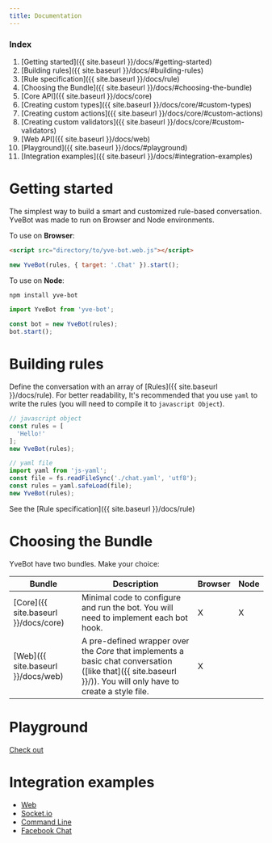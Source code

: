 ```yaml
---
title: Documentation
---
```


### Index

1. [Getting started]({{ site.baseurl }}/docs/#getting-started)
1. [Building rules]({{ site.baseurl }}/docs/#building-rules)
1. [Rule specification]({{ site.baseurl }}/docs/rule)
1. [Choosing the Bundle]({{ site.baseurl }}/docs/#choosing-the-bundle)
1. [Core API]({{ site.baseurl }}/docs/core)
1. [Creating custom types]({{ site.baseurl }}/docs/core/#custom-types)
1. [Creating custom actions]({{ site.baseurl }}/docs/core/#custom-actions)
1. [Creating custom validators]({{ site.baseurl }}/docs/core/#custom-validators)
1. [Web API]({{ site.baseurl }}/docs/web)
1. [Playground]({{ site.baseurl }}/docs/#playground)
1. [Integration examples]({{ site.baseurl }}/docs/#integration-examples)


# Getting started

The simplest way to build a smart and customized rule-based conversation. YveBot was made to run on Browser and Node environments.

To use on **Browser**:

```html
<script src="directory/to/yve-bot.web.js"></script>
```

```javascript
new YveBot(rules, { target: '.Chat' }).start();
```

To use on **Node**:

```bash
npm install yve-bot
```

```javascript
import YveBot from 'yve-bot';

const bot = new YveBot(rules);
bot.start();
```

# Building rules

Define the conversation with an array of [Rules]({{ site.baseurl }}/docs/rule). For better readability, It's recommended that you use `yaml` to write the rules (you will need to compile it to `javascript Object`).

```javascript
// javascript object
const rules = [
  'Hello!'
];
new YveBot(rules);

// yaml file
import yaml from 'js-yaml';
const file = fs.readFileSync('./chat.yaml', 'utf8');
const rules = yaml.safeLoad(file);
new YveBot(rules);
```

See the [Rule specification]({{ site.baseurl }}/docs/rule)

# Choosing the Bundle

YveBot have two bundles. Make your choice:

| Bundle | Description | Browser | Node |
|--------|-------------|---------|------|
| [Core]({{ site.baseurl }}/docs/core) | Minimal code to configure and run the bot. You will need to implement each bot hook. | X | X
| [Web]({{ site.baseurl }}/docs/web) | A pre-defined wrapper over the *Core* that implements a basic chat conversation ([like that]({{ site.baseurl }}/)). You will only have to create a style file. | X

# Playground

[Check out](https://jsfiddle.net/andersonba/m9huffrb/)

# Integration examples

- [Web](https://github.com/andersonba/yve-bot/tree/master/examples/web)
- [Socket.io](https://github.com/andersonba/yve-bot/tree/master/examples/socket.io)
- [Command Line](https://github.com/andersonba/yve-bot/tree/master/examples/cli)
- [Facebook Chat](https://github.com/andersonba/yve-bot/tree/master/examples/facebook)
